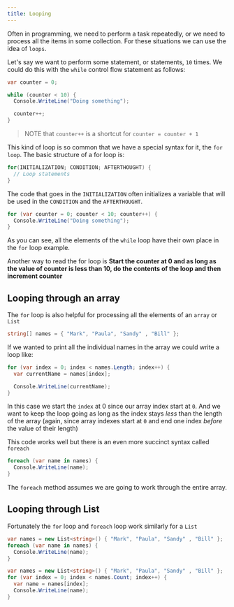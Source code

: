 ```yaml
---
title: Looping
---
```


Often in programming, we need to perform a task repeatedly, or we need to
process all the items in some collection. For these situations we can use the
idea of `loops`.

Let's say we want to perform some statement, or statements, `10` times. We could
do this with the `while` control flow statement as follows:

```C#
var counter = 0;

while (counter < 10) {
  Console.WriteLine("Doing something");

  counter++;
}
```

> NOTE that `counter++` is a shortcut for `counter = counter + 1`

This kind of loop is so common that we have a special syntax for it, the
`for loop`. The basic structure of a for loop is:

```C#
for(INITIALIZATION; CONDITION; AFTERTHOUGHT) {
  // Loop statements
}
```

The code that goes in the `INITIALIZATION` often initializes a variable that
will be used in the `CONDITION` and the `AFTERTHOUGHT`.

```C#
for (var counter = 0; counter < 10; counter++) {
  Console.WriteLine("Doing something");
}
```

As you can see, all the elements of the `while` loop have their own place in the
`for` loop example.

Another way to read the for loop is **Start the counter at 0 and as long as the
value of counter is less than 10, do the contents of the loop and then increment
counter**

## Looping through an array

The `for` loop is also helpful for processing all the elements of an `array` or
`List`

```C#
string[] names = { "Mark", "Paula", "Sandy" , "Bill" };
```

If we wanted to print all the individual names in the array we could write a
loop like:

```C#
for (var index = 0; index < names.Length; index++) {
  var currentName = names[index];

  Console.WriteLine(currentName);
}
```

In this case we start the `index` at 0 since our array index start at `0`. And
we want to keep the loop going as long as the index stays _less_ than the length
of the array (again, since array indexes start at `0` and end one index _before_
the value of their length)

This code works well but there is an even more succinct syntax called `foreach`

```C#
foreach (var name in names) {
  Console.WriteLine(name);
}
```

The `foreach` method assumes we are going to work through the entire array.

## Looping through List

Fortunately the `for` loop and `foreach` loop work similarly for a `List`

```C#
var names = new List<string>() { "Mark", "Paula", "Sandy" , "Bill" };
foreach (var name in names) {
  Console.WriteLine(name);
}
```

```C#
var names = new List<string>() { "Mark", "Paula", "Sandy" , "Bill" };
for (var index = 0; index < names.Count; index++) {
  var name = names[index];
  Console.WriteLine(name);
}
```

